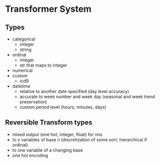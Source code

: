 # Transformer System


## Types
- categorical
  - integer
  - string
- ordinal
  - integer
  - str that maps to integer
- numerical
- custom
  - icd9
- datetime
  - relative to another date specified (day level accuracy)
  - accurate to week number and week day (seasonal and week trend preservation)
  - custom period level (hours, minutes, days)

## Reversible Transform types
- mixed output (one hot, integer, float) for nns
- to x variables of base n (discretization of some sort; hierarchical if ordinal)
- to one variable of a changing base
- one hot encoding